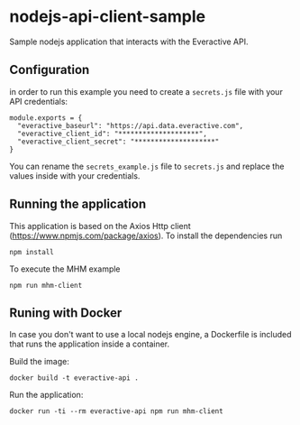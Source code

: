 # nodejs-api-client-sample

Sample nodejs application that interacts with the Everactive API.

## Configuration

in order to run this example you need to create a `secrets.js` file with your API credentials:

```
module.exports = {
  "everactive_baseurl": "https://api.data.everactive.com",
  "everactive_client_id": "********************",
  "everactive_client_secret": "********************"
}
```

You can rename the `secrets_example.js` file to `secrets.js` and replace the values inside with your credentials.

## Running the application

This application is based on the Axios Http client (https://www.npmjs.com/package/axios). To install the dependencies run

```
npm install
```

To execute the MHM example

```
npm run mhm-client
```

## Runing with Docker

In case you don't want to use a local nodejs engine, a Dockerfile is included that runs the application inside a container.

Build the image:

```
docker build -t everactive-api .
```

Run the application:

```
docker run -ti --rm everactive-api npm run mhm-client
```
